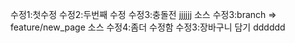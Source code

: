 수정1:첫수정
수정2:두번째 수정
수정3:충돌전
jjjjjj
소스 수정3:branch => feature/new_page
소스 수정4:좀더 수정함
수정3:장바구니 담기
dddddd
